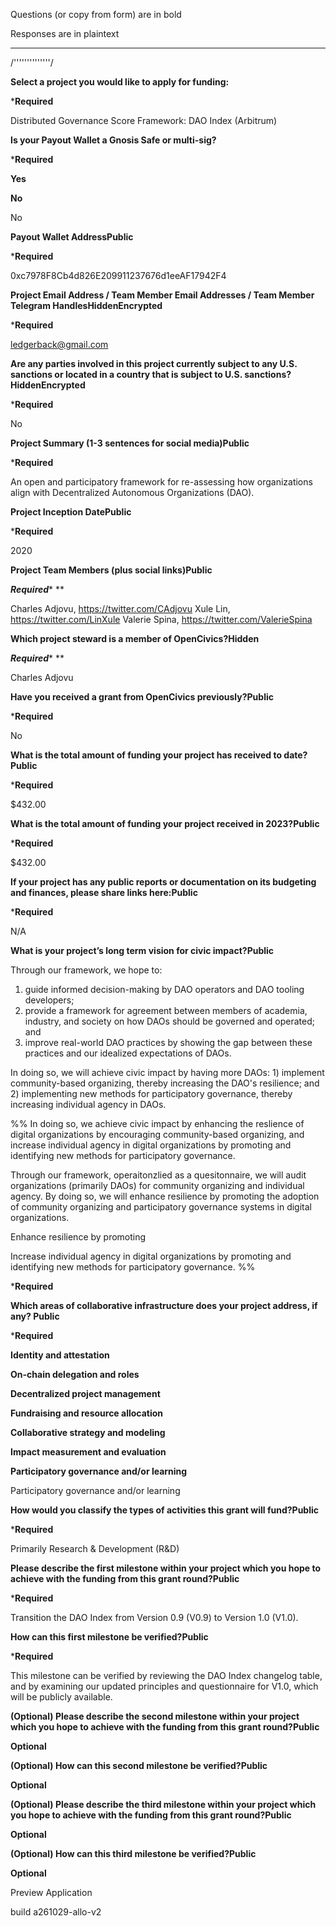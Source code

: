 Questions (or copy from form) are in bold

Responses are in plaintext

---
/''''''''''''''/



**Select a project you would like to apply for funding:**

***Required**

Distributed Governance Score Framework: DAO Index (Arbitrum)



**Is your Payout Wallet a Gnosis Safe or multi-sig?**

***Required**

**Yes**

**No**

No

**Payout Wallet AddressPublic**

***Required**

0xc7978F8Cb4d826E209911237676d1eeAF17942F4

**Project Email Address / Team Member Email Addresses / Team Member Telegram HandlesHiddenEncrypted**

***Required**

ledgerback@gmail.com

**Are any parties involved in this project currently subject to any U.S. sanctions or located in a country that is subject to U.S. sanctions?HiddenEncrypted**

***Required**

No

**Project Summary (1-3 sentences for social media)Public**

***Required**

An open and participatory framework for re-assessing how organizations align with Decentralized Autonomous Organizations (DAO).

**Project Inception DatePublic**

***Required**

2020

**Project Team Members (plus social links)Public**

***Required****
**

Charles Adjovu, https://twitter.com/CAdjovu
Xule Lin, https://twitter.com/LinXule
Valerie Spina, https://twitter.com/ValerieSpina

**Which project steward is a member of OpenCivics?Hidden**

***Required****
**

Charles Adjovu


**Have you received a grant from OpenCivics previously?Public**

***Required**

No

**What is the total amount of funding your project has received to date?Public**

***Required**

$432.00

**What is the total amount of funding your project received in 2023?Public**

***Required**

$432.00

**If your project has any public reports or documentation on its budgeting and finances, please share links here:Public**

***Required**

N/A

**What is your project’s long term vision for civic impact?Public**

Through our framework, we hope to:

1. guide informed decision-making by DAO operators and DAO tooling developers;
2. provide a framework for agreement between members of academia, industry, and society on how DAOs should be governed and operated; and
3. improve real-world DAO practices by showing the gap between these practices and our idealized expectations of DAOs.


In doing so, we will achieve civic impact by having more DAOs: 1) implement community-based  organizing, thereby increasing the DAO's resilience; and 2) implementing new methods for participatory governance, thereby increasing individual agency in DAOs.

%%
In doing so, we achieve civic impact by enhancing the reslience of digital organizations by encouraging community-based organizing, and increase individual agency in digital organizations by promoting and identifying new methods for participatory governance.


Through our framework, operaitonzlied as a quesitonnaire, we will audit organizations (primarily DAOs) for community organizing and individual agency. By doing so, we will enhance resilience by promoting the adoption of community organizing and participatory governance systems in digital organizations.


Enhance resilience by promoting 

Increase individual agency in digital organizations by promoting and identifying new methods for participatory governance.
%%

***Required**

**Which areas of collaborative infrastructure does your project address, if any? Public**

***Required**

**Identity and attestation**

**On-chain delegation and roles**

**Decentralized project management**

**Fundraising and resource allocation**

**Collaborative strategy and modeling**

**Impact measurement and evaluation**

**Participatory governance and/or learning**

Participatory governance and/or learning

**How would you classify the types of activities this grant will fund?Public**

***Required**

Primarily Research & Development (R&D)

**Please describe the first milestone within your project which you hope to achieve with the funding from this grant round?Public**

***Required**

Transition the DAO Index from Version 0.9 (V0.9) to Version 1.0 (V1.0).

**How can this first milestone be verified?Public**

***Required**

This milestone can be verified by reviewing the DAO Index changelog table, and by examining our updated principles and questionnaire for V1.0, which will be publicly available.

**(Optional) Please describe the second milestone within your project which you hope to achieve with the funding from this grant round?Public**

**Optional**

**(Optional) How can this second milestone be verified?Public**

**Optional**

**(Optional) Please describe the third milestone within your project which you hope to achieve with the funding from this grant round?Public**

**Optional**

**(Optional) How can this third milestone be verified?Public**

**Optional**

Preview Application

build a261029-allo-v2

[](https://support.gitcoin.co/gitcoin-knowledge-base)[](https://discord.gg/gitcoin)[](https://github.com/gitcoinco/grants-stack)[](https://docs.allo.gitcoin.co/getting-started/introduction)